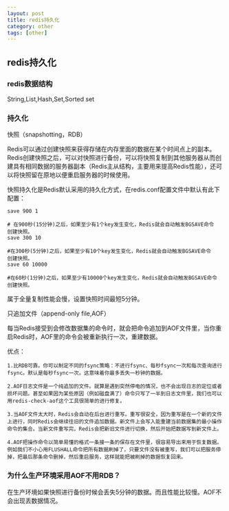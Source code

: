 ```yaml
---
layout: post
title: redis持久化
category: other
tags: [other]
---
```

## redis持久化

### redis数据结构
String,List,Hash,Set,Sorted set

### 持久化
快照（snapshotting，RDB）

Redis可以通过创建快照来获得存储在内存里面的数据在某个时间点上的副本。Redis创建快照之后，可以对快照进行备份，可以将快照复制到其他服务器从而创建具有相同数据的服务器副本（Redis主从结构，主要用来提高Redis性能），还可以将快照留在原地以便重启服务器的时候使用。

快照持久化是Redis默认采用的持久化方式，在redis.conf配置文件中默认有此下配置：
```
save 900 1 

# 在900秒(15分钟)之后，如果至少有1个key发生变化，Redis就会自动触发BGSAVE命令
创建快照。
save 300 10 

#在300秒(5分钟)之后，如果至少有10个key发生变化，Redis就会自动触发BGSAVE命令
创建快照。
save 60 10000 

#在60秒(1分钟)之后，如果至少有10000个key发生变化，Redis就会自动触发BGSAVE命令
创建快照。
```
属于全量复制性能会慢，设置快照时间最短5分钟。


只追加文件（append-only file,AOF）

每当Redis接受到会修改数据集的命令时，就会把命令追加到AOF文件里，当你重启Redis时，AOF里的命令会被重新执行一次，重建数据。

优点：
```
1.比RDB可靠。你可以制定不同的fsync策略：不进行fsync、每秒fsync一次和每次查询进行fsync。默认是每秒fsync一次。这意味着你最多丢失一秒钟的数据。

2.AOF日志文件是一个纯追加的文件。就算是遇到突然停电的情况，也不会出现日志的定位或者损坏问题。甚至如果因为某些原因（例如磁盘满了）命令只写了一半到日志文件里，我们也可以用redis-check-aof这个工具很简单的进行修复。

3.当AOF文件太大时，Redis会自动在后台进行重写。重写很安全，因为重写是在一个新的文件上进行，同时Redis会继续往旧的文件追加数据。新文件上会写入能重建当前数据集的最小操作命令的集合。当新文件重写完，Redis会把新旧文件进行切换，然后开始把数据写到新文件上。

4.AOF把操作命令以简单易懂的格式一条接一条的保存在文件里，很容易导出来用于恢复数据。例如我们不小心用FLUSHALL命令把所有数据刷掉了，只要文件没有被重写，我们可以把服务停掉，把最后那条命令删掉，然后重启服务，这样就能把被刷掉的数据恢复回来。
```

### 为什么生产环境采用AOF不用RDB？

在生产环境如果快照进行备份时候会丢失5分钟的数据。而且性能比较慢。AOF不会出现丢数据情况。